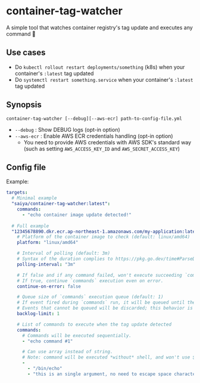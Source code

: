 # container-tag-watcher

A simple tool that watches container registry's tag update and executes any command 👀

## Use cases

- Do `kubectl rollout restart deployments/something` (k8s) when your container's `:latest` tag updated
- Do `systemctl restart something.service` when your container's `:latest` tag updated

## Synopsis

```
container-tag-watcher [--debug][--aws-ecr] path-to-config-file.yml
```

- `--debug` : Show DEBUG logs (opt-in option)
- `--aws-ecr` : Enable AWS ECR credentials handling (opt-in option)
  - You need to provide AWS credentials with AWS SDK's standard way (such as setting `AWS_ACCESS_KEY_ID` and `AWS_SECRET_ACCESS_KEY`)

## Config file

Example:

```yaml
targets:
  # Minimal example
  "saiya/container-tag-watcher:latest":
    commands:
      - "echo container image update detected!"
  
  # Full example
  "12345678890.dkr.ecr.ap-northeast-1.amazonaws.com/my-application:latest":
    # Platform of the container image to check (default: linux/amd64)
    platform: "linux/amd64"

    # Interval of polling (default: 3m)
    # Syntax of the duration complies to https://pkg.go.dev/time#ParseDuration
    polling-interval: "3m"

    # If false and if any command failed, won't execute succeeding `commands`  (default: false).
    # If true, continue `commands` execution even on error.
    continue-on-error: false

    # Queue size of `commands` execution queue (default: 1)
    # If event fired during `commands` run, it will be queued until the queue is not full.
    # Events that cannot be queued will be discarded; this behavior is not only to prevent system overloading but also useful to "aggregate" events
    backlog-limit: 1

    # List of commands to execute when the tag update detected
    commands:
      # Commands will be executed sequentially.
      - "echo command #1"

      # Can use array instead of string.
      # Note: command will be executed *without* shell, and won't use $PATH (= need to write full path of the command)
      -
        - "/bin/echo"
        - "this is an single argument, no need to escape space characters"
```
